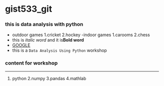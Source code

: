 
# gist533_git
### this is data analysis with python
- outdoor games
  1.cricket
  2.hockey
-indoor games
  1.carooms
  2.chess
- this is *italic word* and it is**Bold word**
- [GOOGLE](https://www.google.com)
- this is a `Data Analysis Using Python` workshop
### content for workshop
***   
1. python
2.numpy
3.pandas
4.mathlab
